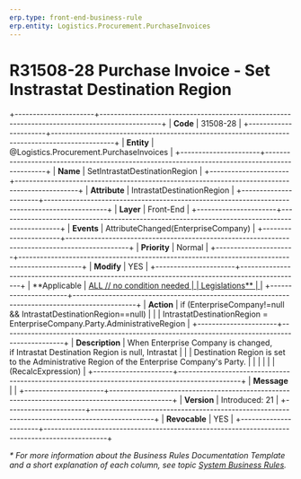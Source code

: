 ```yaml
---
erp.type: front-end-business-rule
erp.entity: Logistics.Procurement.PurchaseInvoices
---
```


# R31508-28 Purchase Invoice - Set Instrastat Destination Region
+----------------------+-----------------------------------------------------------------------------------------------+
| **Code**             | 31508-28                                                                                      |
+----------------------+-----------------------------------------------------------------------------------------------+
| **Entity**           | @Logistics.Procurement.PurchaseInvoices                                                       |
+----------------------+-----------------------------------------------------------------------------------------------+
| **Name**             | SetIntrastatDestinationRegion                                                                 |
+----------------------+-----------------------------------------------------------------------------------------------+
| **Attribute**        | IntrastatDestinationRegion                                                                    |
+----------------------+-----------------------------------------------------------------------------------------------+
| **Layer**            | Front-End                                                                                     |
+----------------------+-----------------------------------------------------------------------------------------------+
| **Events**           | AttributeChanged(EnterpriseCompany)                                                           |
+----------------------+-----------------------------------------------------------------------------------------------+
| **Priority**         | Normal                                                                                        |
+----------------------+-----------------------------------------------------------------------------------------------+
| **Modify**           | YES                                                                                           |
+----------------------+-----------------------------------------------------------------------------------------------+
| **Applicable         | [ALL // no condition needed                                                                   |
| Legislations**       | ](xref:applicable-legislations)                                                               |
+----------------------+-----------------------------------------------------------------------------------------------+
| **Action**           | if (EnterpriseCompany!=null && IntrastatDestinationRegion==null)                              |
|                      | IntrastatDestinationRegion = EnterpriseCompany.Party.AdministrativeRegion                     |
+----------------------+-----------------------------------------------------------------------------------------------+
| **Description**      | When Enterprise Company is changed, if Intrastat Destination Region is null, Intrastat        |
|                      | Destination Region is set to the Administrative Region of the Enterprise Company\'s Party.    |
|                      |                                                                                               |
|                      | (RecalcExpression)                                                                            |
+----------------------+-----------------------------------------------------------------------------------------------+
| **Message**          |                                                                                               |
+----------------------+-----------------------------------------------------------------------------------------------+
| **Version**          | Introduced: 21                                                                                |
+----------------------+-----------------------------------------------------------------------------------------------+
| **Revocable**        | YES                                                                                           |
+----------------------+-----------------------------------------------------------------------------------------------+

*\* For more information about the Business Rules Documentation Template and a short explanation of each column, see
topic [System Business Rules](../templates/template-description-system-business-rules.md).*
